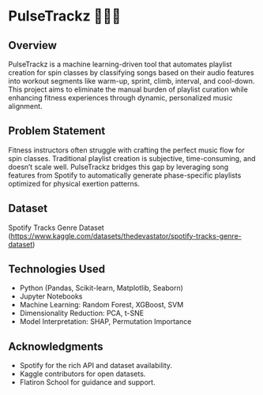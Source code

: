 # PulseTrackz 🎵🚴‍♀️

## Overview
PulseTrackz is a machine learning-driven tool that automates playlist creation for spin classes by classifying songs based on their audio features into workout segments like warm-up, sprint, climb, interval, and cool-down. This project aims to eliminate the manual burden of playlist curation while enhancing fitness experiences through dynamic, personalized music alignment.

## Problem Statement 
Fitness instructors often struggle with crafting the perfect music flow for spin classes. Traditional playlist creation is subjective, time-consuming, and doesn’t scale well. PulseTrackz bridges this gap by leveraging song features from Spotify to automatically generate phase-specific playlists optimized for physical exertion patterns.

## Dataset
Spotify Tracks Genre Dataset (https://www.kaggle.com/datasets/thedevastator/spotify-tracks-genre-dataset)

## Technologies Used
- Python (Pandas, Scikit-learn, Matplotlib, Seaborn)
- Jupyter Notebooks
- Machine Learning: Random Forest, XGBoost, SVM
- Dimensionality Reduction: PCA, t-SNE
- Model Interpretation: SHAP, Permutation Importance

## Acknowledgments
- Spotify for the rich API and dataset availability.
- Kaggle contributors for open datasets.
- Flatiron School for guidance and support.
